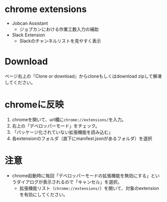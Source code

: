 # chrome extensions
 - Jobcan Assistant
   - ジョブカンにおける作業工数入力の補助
 - Slack Extension
   - Slackのチャンネルリストを見やすく表示

# Download
ページ右上の『Clone or download』からcloneもしくはdownload zipして解凍してください。

# chromeに反映
1. chromeを開いて、url欄に`chrome://extensions/`を入力。
2. 右上の「デベロッパーモード」をチェック。
3. 「パッケージ化されていない拡張機能を読み込む」
4. 各extensionのフォルダ（直下にmanifest.jsonがあるフォルダ）を選択
 
# 注意
- chrome起動時に毎回「デベロッパーモードの拡張機能を無効にする」というダイアログが表示されるので「キャンセル」を選択。
  - 拡張機能リスト（`chrome://extensions/`）を開いて、対象のextensionを有効にしてください。
